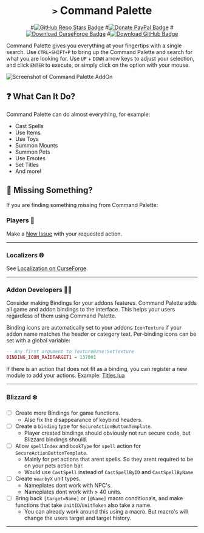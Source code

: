 <div align="center">

# `>` Command Palette

#[![GitHub Repo Stars Badge](https://img.shields.io/github/stars/MichaelPriebe/CommandPalette?logo=github&color=yellow)](https://github.com/MichaelPriebe/CommandPalette)
#[![Donate PayPal Badge](https://img.shields.io/badge/donate-paypal-blue?logo=paypal)](https://www.paypal.com/donate/?business=7CX6PEVVWC97N&no_recurring=0&item_name=Creating+Command+Palette&currency_code=USD)
#[![Download CurseForge Badge](https://img.shields.io/badge/download-curseforge-orange?logo=curseforge)](https://curseforge.com/wow/addons/command-palette)
#[![Download GitHub Badge](https://img.shields.io/badge/download-github-lightgray?logo=github)](https://github.com/MichaelPriebe/CommandPalette/releases)

</div>

Command Palette gives you everything at your fingertips with a single search. Use `CTRL+SHIFT+P` to bring up the Command Palette and search for what you are looking for. Use `UP` + `DOWN` arrow keys to adjust your selection, and click `ENTER` to execute, or simply click on the option with your mouse.

![Screenshot of Command Palette AddOn](https://i.imgur.com/hWuEc9j.png)

## ❓ What Can It Do?

Command Palette can do almost everything, for example:

- Cast Spells
- Use Items
- Use Toys
- Summon Mounts
- Summon Pets
- Use Emotes
- Set Titles
- And more!

## 🫥 Missing Something?

If you are finding something missing from Command Palette:

### Players 🧍

Make a [New Issue](https://github.com/MichaelPriebe/CommandPalette/issues) with your requested action.

---

### Localizers 🌐

See [Localization on CurseForge](https://legacy.curseforge.com/wow/addons/command-palette/localization).

---

### Addon Developers 🧑‍💻

Consider making Bindings for your addons features. Command Palette adds all game and addon bindings to the interface. This helps your users regardless of them using Command Palette.

Binding icons are automatically set to your addons `IconTexture` if your addon name matches the header or category text. Per-binding icons can be set with a global variable:

```lua
-- Any first argument to TextureBase:SetTexture
BINDING_ICON_RAIDTARGET1 = 137001
```

If there is an action that does not fit as a binding, you can register a new module to add your actions. Example: [Titles.lua](CommandPalette/modules/Titles.lua)

---

### Blizzard ❄️

- [ ] Create more Bindings for game functions.
  - Also fix the disappearance of keybind headers.
- [ ] Create a `binding` type for `SecureActionButtonTemplate`.
  - Player created bindings should obviously not run secure code, but Blizzard bindings should.
- [ ] Allow `spellIndex` and `bookType` for `spell` action for `SecureActionButtonTemplate`.
  - Mainly for pet actions that arent spells. So they arent required to be on your pets action bar.
  - Would use `CastSpell` instead of `CastSpellByID` and `CastSpellByName`
- [ ] Create `nearbyX` unit types.
  - Nameplates dont work with NPC's.
  - Nameplates dont work with > 40 units.
- [ ] Bring back `[target=Name]` or `[@Name]` macro conditionals, and make functions that take `UnitID`/`UnitToken` also take a name.
  - You can already work around this using a macro. But macro's will change the users target and target history.

---
